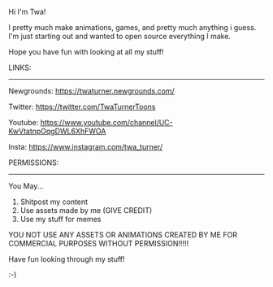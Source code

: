 Hi I'm Twa!

I pretty much make animations, games, and pretty much anything i guess. I'm just starting out and wanted to open source everything I make.

Hope you have fun with looking at all my stuff!

LINKS:
_________________________________________

Newgrounds: https://twaturner.newgrounds.com/

Twitter: https://twitter.com/TwaTurnerToons

Youtube: https://www.youtube.com/channel/UC-KwVtatnpOqgDWL6XhFWOA

Insta: https://www.instagram.com/twa_turner/

PERMISSIONS:
_________________________________________

You May...

1. Shitpost my content
2. Use assets made by me (GIVE CREDIT)
3. Use my stuff for memes

YOU NOT USE ANY ASSETS OR ANIMATIONS CREATED BY ME FOR COMMERCIAL PURPOSES WITHOUT PERMISSION!!!!!

Have fun looking through my stuff!

:-)